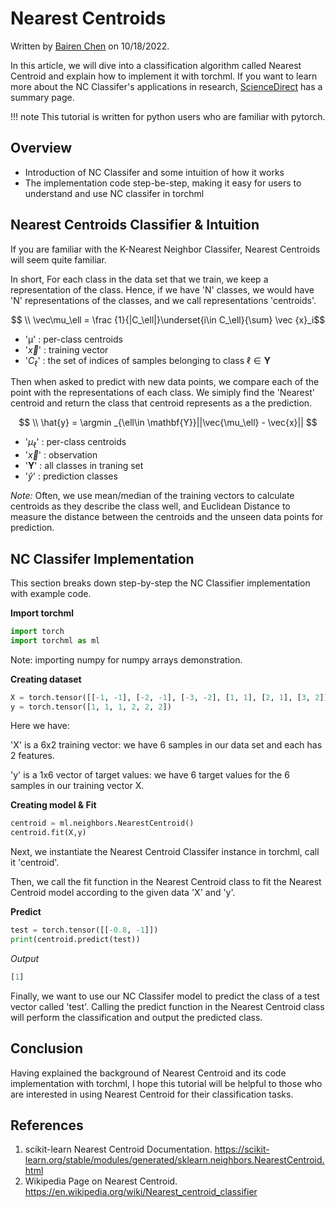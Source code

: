 # Nearest Centroids

Written by [Bairen Chen](https://bairenc.github.io) on 10/18/2022.

In this article, we will dive into a classification algorithm called Nearest Centroid and explain how to implement it with torchml. If you want to learn more about the NC Classifer's applications in research, [ScienceDirect](https://www.sciencedirect.com/topics/computer-science/nearest-centroid) has a summary page.

!!! note
    This tutorial is written for python users who are familiar with pytorch.

## Overview

* Introduction of NC Classifer and some intuition of how it works
* The implementation code step-be-step, making it easy for users to understand and use NC classifer in torchml

## Nearest Centroids Classifier & Intuition

If you are familiar with the K-Nearest Neighbor Classifer, Nearest Centroids will seem quite familiar. 

In short, For each class in the data set that we train, we keep a representation of the class. Hence, if we have 'N' classes, we would have 'N' representations of the classes, and we call representations 'centroids'. 

$$ \\ \vec\mu_\ell = \frac {1}{|C_\ell|}\underset{i\in C_\ell}{\sum} \vec {x}_i$$

- 'μ' : per-class centroids
- '$\vec{x}$' : training vector
- '$C_\ell$' :  the set of indices of samples belonging to class $\ell\in\mathbf{Y}$



Then when asked to predict with new data points, we compare each of the point with the representations of each class. We simiply find the 'Nearest' centroid and return the class that centroid represents as a the prediction.

$$ \\ \hat{y} = \argmin _{\ell\in \mathbf{Y}}||\vec{\mu_\ell} - \vec{x}|| $$

- '$\mu_\ell$' : per-class centroids 
- '$\vec{x}$' : observation
- '$\mathbf{Y}$' :  all classes in traning set
- '$\hat{y}$' : prediction classes

*Note:*
Often, we use mean/median of the training vectors to calculate centroids as they describe the class well, and Euclidean Distance to measure the distance between the centroids and the unseen data points for prediction.


## NC Classifer Implementation

This section breaks down step-by-step the NC Classifier implementation with example code.

**Import torchml**

~~~python
import torch
import torchml as ml
~~~
Note: importing numpy for numpy arrays demonstration.

**Creating dataset**

~~~python
X = torch.tensor([[-1, -1], [-2, -1], [-3, -2], [1, 1], [2, 1], [3, 2]])
y = torch.tensor([1, 1, 1, 2, 2, 2])
~~~
Here we have:

'X' is a 6x2 training vector: we have 6 samples in our data set and each has 2 features.

'y' is a 1x6 vector of target values: we have 6 target values for the 6 samples in our training vector X.


**Creating model & Fit**

~~~python
centroid = ml.neighbors.NearestCentroid()
centroid.fit(X,y)
~~~

Next, we instantiate the Nearest Centroid Classifer instance in torchml, call it 'centroid'.

Then, we call the fit function in the Nearest Centroid class to fit the Nearest Centroid model according to the given data 'X' and 'y'.

**Predict**

~~~python
test = torch.tensor([[-0.8, -1]])
print(centroid.predict(test))
~~~

*Output*
~~~python
[1]
~~~

Finally, we want to use our NC Classifer model to predict the class of a test vector called 'test'. Calling the predict function in the Nearest Centroid class will perform the classification and output the predicted class.

## Conclusion

Having explained the background of Nearest Centroid and its code implementation with torchml, I hope this tutorial will be helpful to those who are interested in using Nearest Centroid for their classification tasks.

## References

1. scikit-learn Nearest Centroid Documentation.
   https://scikit-learn.org/stable/modules/generated/sklearn.neighbors.NearestCentroid.html
2. Wikipedia Page on Nearest Centroid. https://en.wikipedia.org/wiki/Nearest_centroid_classifier
